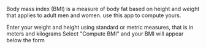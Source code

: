 Body mass index (BMI) is a measure of body fat based on height and weight that applies to adult men and women. use this app to compute yours.

Enter your weight and height using standard or metric measures, that is in meters and kilograms
Select "Compute BMI" and your BMI will appear below the form
